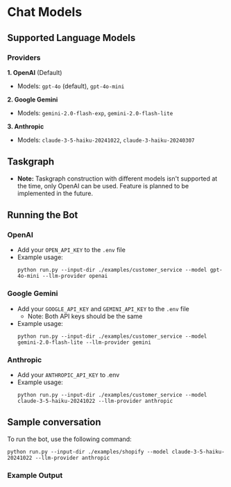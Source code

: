# Chat Models

## Supported Language Models
### Providers
**1\. OpenAI** (Default)
- Models: `gpt-4o` (default), `gpt-4o-mini`

**2\. Google Gemini**
- Models: `gemini-2.0-flash-exp`, `gemini-2.0-flash-lite`

**3\. Anthropic**
- Models: `claude-3-5-haiku-20241022`, `claude-3-haiku-20240307`


## Taskgraph 
- **Note:** Taskgraph construction with different models isn't supported at the time, only OpenAI can be used. Feature is planned to be implemented in the future.

## Running the Bot

### OpenAI
- Add your `OPEN_API_KEY` to the `.env` file
- Example usage:
    ```
    python run.py --input-dir ./examples/customer_service --model gpt-4o-mini --llm-provider openai
    ```
    
### Google Gemini
- Add your `GOOGLE_API_KEY`  and `GEMINI_API_KEY` to the `.env` file
    - Note: Both API keys should be the same
- Example usage:
     ```
    python run.py --input-dir ./examples/customer_service --model gemini-2.0-flash-lite --llm-provider gemini
    ```

### Anthropic
- Add your `ANTHROPIC_API_KEY` to .env
- Example usage:
    ```
    python run.py --input-dir ./examples/customer_service --model claude-3-5-haiku-20241022 --llm-provider anthropic
    ```



## Sample conversation
To run the bot, use the following command:
  ```
python run.py --input-dir ./examples/shopify --model claude-3-5-haiku-20241022 --llm-provider anthropic
  ```

### Example Output

